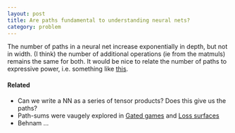 ```yaml
---
layout: post
title: Are paths fundamental to understanding neural nets?
category: problem
---
```


The number of paths in a neural net increase exponentially in depth, but not in width. (I think) the number of additional operations (ie from the matmuls) remains the same for both. It would be nice to relate the number of paths to expressive power, i.e. something like [this](http://arxiv.org/abs/1512.03965).

#### Related

* Can we write a NN as a series of tensor products? Does this give us the paths?
* Path-sums were vaugely explored in [Gated games](http://arxiv.org/abs/1604.01952) and [Loss surfaces](https://arxiv.org/abs/1412.0233)
* Behnam ...